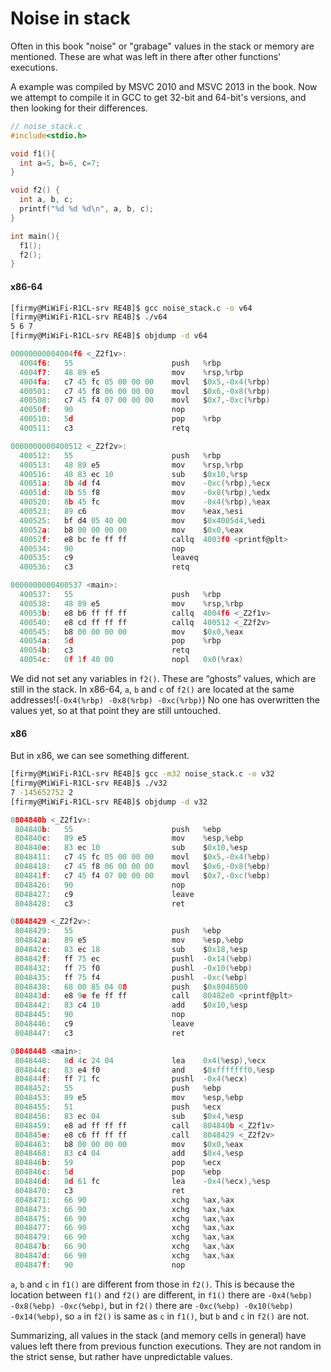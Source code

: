 # Noise in stack

Often in this book "noise" or "grabage" values in the stack or memory are mentioned. These are what was left in there after other functions' executions.

A example was compiled by MSVC 2010 and MSVC 2013 in the book. Now we attempt to compile it in GCC to get 32-bit and 64-bit's versions, and then looking for their differences.

```c
// noise_stack.c
#include<stdio.h>

void f1(){
  int a=5, b=6, c=7;
}

void f2() {
  int a, b, c;
  printf("%d %d %d\n", a, b, c);
}

int main(){
  f1();
  f2();
}
```

#### x86-64
```sh
[firmy@MiWiFi-R1CL-srv RE4B]$ gcc noise_stack.c -o v64
[firmy@MiWiFi-R1CL-srv RE4B]$ ./v64
5 6 7
[firmy@MiWiFi-R1CL-srv RE4B]$ objdump -d v64
```
```c
00000000004004f6 <_Z2f1v>:
  4004f6:	55                   	push   %rbp
  4004f7:	48 89 e5             	mov    %rsp,%rbp
  4004fa:	c7 45 fc 05 00 00 00 	movl   $0x5,-0x4(%rbp)
  400501:	c7 45 f8 06 00 00 00 	movl   $0x6,-0x8(%rbp)
  400508:	c7 45 f4 07 00 00 00 	movl   $0x7,-0xc(%rbp)
  40050f:	90                   	nop
  400510:	5d                   	pop    %rbp
  400511:	c3                   	retq   

0000000000400512 <_Z2f2v>:
  400512:	55                   	push   %rbp
  400513:	48 89 e5             	mov    %rsp,%rbp
  400516:	48 83 ec 10          	sub    $0x10,%rsp
  40051a:	8b 4d f4             	mov    -0xc(%rbp),%ecx
  40051d:	8b 55 f8             	mov    -0x8(%rbp),%edx
  400520:	8b 45 fc             	mov    -0x4(%rbp),%eax
  400523:	89 c6                	mov    %eax,%esi
  400525:	bf d4 05 40 00       	mov    $0x4005d4,%edi
  40052a:	b8 00 00 00 00       	mov    $0x0,%eax
  40052f:	e8 bc fe ff ff       	callq  4003f0 <printf@plt>
  400534:	90                   	nop
  400535:	c9                   	leaveq
  400536:	c3                   	retq   

0000000000400537 <main>:
  400537:	55                   	push   %rbp
  400538:	48 89 e5             	mov    %rsp,%rbp
  40053b:	e8 b6 ff ff ff       	callq  4004f6 <_Z2f1v>
  400540:	e8 cd ff ff ff       	callq  400512 <_Z2f2v>
  400545:	b8 00 00 00 00       	mov    $0x0,%eax
  40054a:	5d                   	pop    %rbp
  40054b:	c3                   	retq   
  40054c:	0f 1f 40 00          	nopl   0x0(%rax)
```
We did not set any variables in `f2()`. These are “ghosts” values, which are still in the stack. In x86-64, `a`, `b` and `c` of `f2()` are located at the same addresses!(`-0x4(%rbp) -0x8(%rbp) -0xc(%rbp)`) No one has overwritten the values yet, so at that point they are still untouched.

#### x86
But in x86, we can see something different.
```sh
[firmy@MiWiFi-R1CL-srv RE4B]$ gcc -m32 noise_stack.c -o v32
[firmy@MiWiFi-R1CL-srv RE4B]$ ./v32
7 -145652752 2
[firmy@MiWiFi-R1CL-srv RE4B]$ objdump -d v32
```
```c
0804840b <_Z2f1v>:
 804840b:	55                   	push   %ebp
 804840c:	89 e5                	mov    %esp,%ebp
 804840e:	83 ec 10             	sub    $0x10,%esp
 8048411:	c7 45 fc 05 00 00 00 	movl   $0x5,-0x4(%ebp)
 8048418:	c7 45 f8 06 00 00 00 	movl   $0x6,-0x8(%ebp)
 804841f:	c7 45 f4 07 00 00 00 	movl   $0x7,-0xc(%ebp)
 8048426:	90                   	nop
 8048427:	c9                   	leave  
 8048428:	c3                   	ret    

08048429 <_Z2f2v>:
 8048429:	55                   	push   %ebp
 804842a:	89 e5                	mov    %esp,%ebp
 804842c:	83 ec 18             	sub    $0x18,%esp
 804842f:	ff 75 ec             	pushl  -0x14(%ebp)
 8048432:	ff 75 f0             	pushl  -0x10(%ebp)
 8048435:	ff 75 f4             	pushl  -0xc(%ebp)
 8048438:	68 00 85 04 08       	push   $0x8048500
 804843d:	e8 9e fe ff ff       	call   80482e0 <printf@plt>
 8048442:	83 c4 10             	add    $0x10,%esp
 8048445:	90                   	nop
 8048446:	c9                   	leave  
 8048447:	c3                   	ret    

08048448 <main>:
 8048448:	8d 4c 24 04          	lea    0x4(%esp),%ecx
 804844c:	83 e4 f0             	and    $0xfffffff0,%esp
 804844f:	ff 71 fc             	pushl  -0x4(%ecx)
 8048452:	55                   	push   %ebp
 8048453:	89 e5                	mov    %esp,%ebp
 8048455:	51                   	push   %ecx
 8048456:	83 ec 04             	sub    $0x4,%esp
 8048459:	e8 ad ff ff ff       	call   804840b <_Z2f1v>
 804845e:	e8 c6 ff ff ff       	call   8048429 <_Z2f2v>
 8048463:	b8 00 00 00 00       	mov    $0x0,%eax
 8048468:	83 c4 04             	add    $0x4,%esp
 804846b:	59                   	pop    %ecx
 804846c:	5d                   	pop    %ebp
 804846d:	8d 61 fc             	lea    -0x4(%ecx),%esp
 8048470:	c3                   	ret    
 8048471:	66 90                	xchg   %ax,%ax
 8048473:	66 90                	xchg   %ax,%ax
 8048475:	66 90                	xchg   %ax,%ax
 8048477:	66 90                	xchg   %ax,%ax
 8048479:	66 90                	xchg   %ax,%ax
 804847b:	66 90                	xchg   %ax,%ax
 804847d:	66 90                	xchg   %ax,%ax
 804847f:	90                   	nop
```
`a`, `b` and `c` in `f1()` are different from those in `f2()`. This is because the location between `f1()` and `f2()` are different, in `f1()` there are `-0x4(%ebp) -0x8(%ebp) -0xc(%ebp)`, but in `f2()` there are `-0xc(%ebp) -0x10(%ebp) -0x14(%ebp)`, so `a` in `f2()` is same as `c` in `f1()`, but `b` and `c` in `f2()` are not.

Summarizing, all values in the stack (and memory cells in general) have values left there from previous function executions. They are not random in the strict sense, but rather have unpredictable values.
